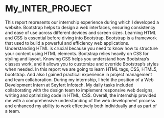 # My_INTER_PROJECT
This report represents our internship experience during which I developed a website.  Bootstrap helps to design a web interfaces, ensuring consistency and ease of use across different devices and screen sizes. Learning HTML and CSS is essential before diving into Bootstrap.  Bootstrap is a framework that used to build a powerful and efficiency web applications.  Understanding HTML is crucial because you need to know how to structure your content using HTML elements. Bootstrap relies heavily on CSS for styling and layout.  Knowing CSS helps you understand how Bootstrap’s classes work, and it allows you to customize and override Bootstrap’s styles when needed. In this report we are going to learn HTML tags, CSS, HTML5, bootstrap. And also I gained practical experience in project management and team collaboration. During my internship, I held the position of a Web Development Intern at Seyfert Infotech. My daily tasks included collaborating with the design team to implement responsive web designs, writing and optimizing code in HTML, CSS. Overall, the internship provided me with a comprehensive understanding of the web development process and enhanced my ability to work effectively both individually and as part of a team.

